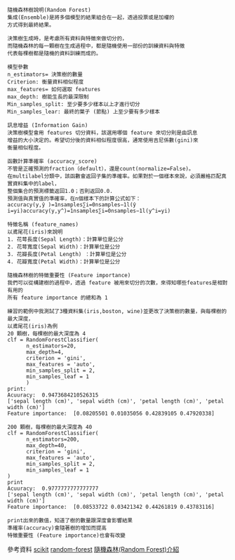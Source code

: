	隨機森林樹說明(Random Forest)
	集成(Ensemble)是將多個模型的結果組合在一起，透過投票或是加權的
	方式得到最終結果。

	決策樹生成時，是考慮所有資料與特徵來做切分的，
	而隨機森林的每一顆樹在生成過程中，都是隨機使用一部份的訓練資料與特徵
	代表每棵樹都是隨機的資料訓練而成的。

	模型參數
	n_estimators= 決策樹的數量
	Criterion: 衡量資料相似程度
	max_features= 如何選取 features
	max_depth: 樹能生長的最深限制
	Min_samples_split: 至少要多少樣本以上才進行切分
	Min_samples_lear: 最終的葉子 (節點) 上至少要有多少樣本

	訊息增益 (Information Gain)
	決策樹模型會用 features 切分資料，該選用哪個 feature 來切分則是由訊息
	增益的大小決定的。希望切分後的資料相似程度很高，通常使用吉尼係數(gini)來
	衡量相似程度。

	函數計算準確率 (accuracy_score)
	不管是正確預測的fraction（default），還是count(normalize=False)。
	在multilabel分類中，該函數會返回子集的準確率。如果對於一個樣本來說，必須嚴格匹配真實資料集中的label，
	整個集合的預測標籤返回1.0；否則返回0.0.
	預測值與真實值的準確率，在n個樣本下的計算公式如下：
	accuracy(y,ŷ )=1nsamples∑i=0nsamples−1l(ŷ i=yi)accuracy(y,y^)=1nsamples∑i=0nsamples−1l(y^i=yi)
	
	特徵名稱 (feature_names)
	以鳶尾花(iris)來說明
	1. 花萼長度(Sepal Length)：計算單位是公分
	2. 花萼寬度(Sepal Width)：計算單位是公分
	3. 花瓣長度(Petal Length) ：計算單位是公分
	4. 花瓣寬度(Petal Width)：計算單位是公分

	隨機森林樹的特徵重要性 (Feature importance)
	我們可以從構建樹的過程中，透過 feature 被用來切分的次數，來得知哪些features是相對有用的
	所有 feature importance 的總和為 1
	
	練習的範例中我測試了3種資料集(iris,boston, wine)並更改了決策樹的數量，與每棵樹的最大深度，
	以鳶尾花(iris)為例
	20 顆樹，每棵樹的最大深度為 4
	clf = RandomForestClassifier(
	      n_estimators=20, 
	      max_depth=4,
	      criterion = 'gini',
	      max_features = 'auto',
	      min_samples_split = 2,
	      min_samples_leaf = 1
	      )
	print:
	Acuuracy:  0.9473684210526315
	['sepal length (cm)', 'sepal width (cm)', 'petal length (cm)', 'petal width (cm)']
	Feature importance:  [0.08205501 0.01035056 0.42839105 0.47920338]

	200 顆樹，每棵樹的最大深度為 40
	clf = RandomForestClassifier(
	      n_estimators=200, 
	      max_depth=40,
	      criterion = 'gini',
	      max_features = 'auto',
	      min_samples_split = 2,
	      min_samples_leaf = 1
	)  
	print
	Acuuracy:  0.9777777777777777
	['sepal length (cm)', 'sepal width (cm)', 'petal length (cm)', 'petal width (cm)']
	Feature importance:  [0.08533722 0.03421342 0.44261819 0.43783116]

	print出來的數值，知道了樹的數量跟深度會影響結果
	準確率(accuracy)會隨著樹的增加而提高
	特徵重要性 (Feature importance)也會有改變


參考資料
[scikit](https://scikit-learn.org/dev/modules/ensemble.html)
[random-forest](https://medium.com/@Synced/how-random-forest-algorithm-works-in-machine-learning-3c0fe15b6674)
[隨機森林(Random Forest)介紹](https://medium.com/jameslearningnote/%E8%B3%87%E6%96%99%E5%88%86%E6%9E%90-%E6%A9%9F%E5%99%A8%E5%AD%B8%E7%BF%92-%E7%AC%AC3-5%E8%AC%9B-%E6%B1%BA%E7%AD%96%E6%A8%B9-decision-tree-%E4%BB%A5%E5%8F%8A%E9%9A%A8%E6%A9%9F%E6%A3%AE%E6%9E%97-random-forest-%E4%BB%8B%E7%B4%B9-7079b0ddfbda)




